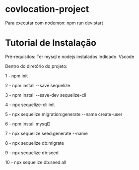 # covlocation-project

Para executar com nodemon: npm run dev:start


# Tutorial de Instalação


Pré-requisitos: Ter mysql e nodejs instalados
Indicado: Vscode


Dentro do diretório do projeto:


1 - npm init 

2 - npm install --save sequelize

3 - npm install --save-dev sequelize-cli

4 - npx sequelize-cli init

5 - npx sequelize migration:generate --name create-user

6 - npm install mysql2

7 - npx sequelize seed:generate --name

8 - npx sequelize db:migrate

9 - npx sequelize db:seed

10 - npx sequelize db:seed:all
